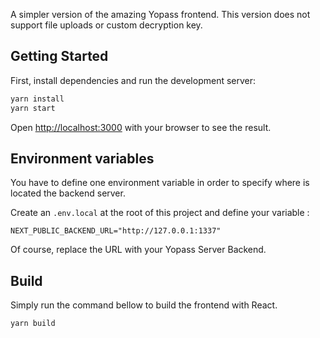 A simpler version of the amazing Yopass frontend. This version does not support file uploads or custom decryption key.

## Getting Started

First, install dependencies and run the development server:

```bash
yarn install
yarn start
```

Open [http://localhost:3000](http://localhost:3000) with your browser to see the result.

## Environment variables

You have to define one environment variable in order to specify where is located the backend server.

Create an `.env.local` at the root of this project and define your variable :

```
NEXT_PUBLIC_BACKEND_URL="http://127.0.0.1:1337"
```

Of course, replace the URL with your Yopass Server Backend.

## Build

Simply run the command bellow to build the frontend with React.

```bash
yarn build
```
